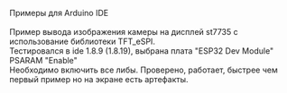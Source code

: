 Примеры для Arduino IDE <br>
<br>
Пример вывода изображения камеры на дисплей st7735 с использование библиотеки TFT_eSPI.<br>
Тестировался в ide 1.8.9 (1.8.19), выбрана плата "ESPЗ2 Dev Module" PSARAM "Enable"<br>
Необходимо включить все либы.
Проверено, работает, быстрее чем первый пример но на экране есть артефакты.
<br>
<br>
<br>
